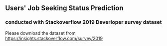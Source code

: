 ## Users' Job Seeking Status Prediction 
### conducted with Stackoverflow 2019 Deverloper survey dataset

Please download the dataset from https://insights.stackoverflow.com/survey/2019

